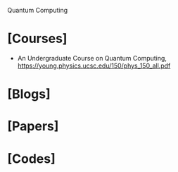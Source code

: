 Quantum Computing

# [Courses]
+ An Undergraduate Course on Quantum Computing, https://young.physics.ucsc.edu/150/phys_150_all.pdf

# [Blogs]

# [Papers]

# [Codes]

